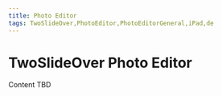 ```yaml
---
title: Photo Editor
tags: TwoSlideOver,PhotoEditor,PhotoEditorGeneral,iPad,de
---
```


# TwoSlideOver Photo Editor

Content TBD
